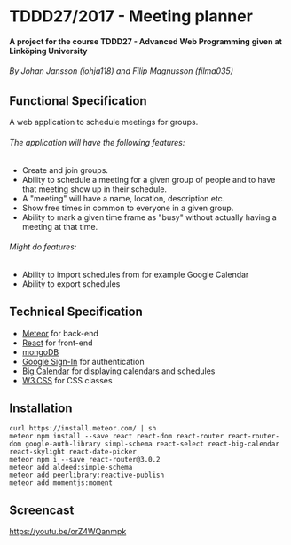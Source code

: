 # TDDD27/2017 - Meeting planner
#### A project for the course TDDD27 - Advanced Web Programming given at Linköping University

###### By Johan Jansson (johja118) and Filip Magnusson (filma035)

## Functional Specification
A web application to schedule meetings for groups.  
###### The application will have the following features:
* Create and join groups.
* Ability to schedule a meeting for a given group of people and to have that meeting show up in their schedule.  
* A "meeting" will have a name, location, description etc.
* Show free times in common to everyone in a given group.
* Ability to mark a given time frame as "busy" without actually having a meeting at that time.

###### Might do features:
* Ability to import schedules from for example Google Calendar
* Ability to export schedules

## Technical Specification
* [Meteor](https://www.meteor.com/) for back-end
* [React](https://facebook.github.io/react/) for front-end
* [mongoDB](https://www.mongodb.com/)
* [Google Sign-In](https://developers.google.com/identity/) for authentication
* [Big Calendar](https://github.com/intljusticemission/react-big-calendar) for displaying calendars and schedules
* [W3.CSS](https://www.w3schools.com/w3css/default.asp) for CSS classes


## Installation
```
curl https://install.meteor.com/ | sh
meteor npm install --save react react-dom react-router react-router-dom google-auth-library simpl-schema react-select react-big-calendar react-skylight react-date-picker
meteor npm i --save react-router@3.0.2
meteor add aldeed:simple-schema
meteor add peerlibrary:reactive-publish
meteor add momentjs:moment

```

## Screencast
https://youtu.be/orZ4WQanmpk
